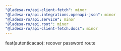 ```yaml
---
"@ladesa-ro/api-client-fetch": minor
"@ladesa-ro/api.integrations.openapi-json": minor
"@ladesa-ro/api.service": minor
"@ladesa-ro/api.root": minor
"@ladesa-ro/api-client-fetch.docs": minor
---
```


feat(autenticacao): recover password route

